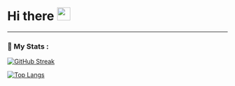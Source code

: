 <img src="https://komarev.com/ghpvc/?username=GonBit&style=flat-square&color=blue" alt=""/>

<h1>
  Hi there
  <img src="https://media.giphy.com/media/hvRJCLFzcasrR4ia7z/giphy.gif" width="30px"/>
</h1>

---

### 🧠 My Stats :

[![GitHub Streak](http://github-readme-streak-stats.herokuapp.com?user=GonBit&theme=hacker&date_format=j%20M%5B%20Y%5D)](https://git.io/streak-stats)

[![Top Langs](https://github-readme-stats.vercel.app/api/top-langs/?username=GonBit&layout=compact&theme=vision-friendly-dark)](https://github.com/anuraghazra/github-readme-stats)
